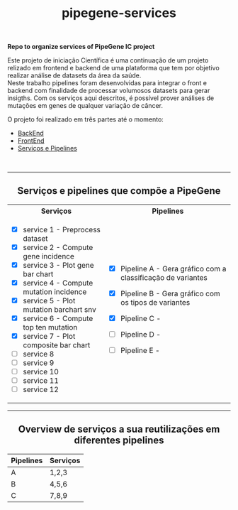 <h1 align="center"> pipegene-services</h1><br>

**Repo to organize services of PipeGene IC project** <br>

Este projeto de iniciação Científica é uma continuação de um projeto relizado em frontend e backend de uma plataforma que tem por objetivo realizar análise de datasets da área da saúde. <br>
Neste trabalho pipelines foram desenvolvidas para integrar o front e backend com finalidade de processar volumosos datasets para gerar insigths. Com os serviços aqui descritos, é possível prover análises de mutações em genes de qualquer variação de câncer.


O projeto foi realizado em três partes até o momento:
- [BackEnd](https://github.com/viniciuslsilva/ifsp-prj-pipegene)
- [FrontEnd](https://github.com/LucasGTeixeira/pipegene-frontend)
- [Serviços e Pipelines](https://github.com/lucas-ifsp/pipegene-services)
<br>

 ---

<h2 align="center"> Serviços e pipelines que compõe a PipeGene</h2>
<table align="center">
  <tr>
    <th> Serviços </th>
    <th>Pipelines</th>
  </tr>
  <tr>
  <td>
    
- [x] service 1 - Preprocess dataset
- [x] service 2 - Compute gene incidence
- [x] service 3 - Plot gene bar chart
- [x] service 4 - Compute mutation incidence
- [x] service 5 - Plot mutation barchart snv
- [x] service 6 - Compute top ten mutation
- [x] service 7 - Plot composite bar chart
- [ ] service 8
- [ ] service 9
- [ ] service 10
- [ ] service 11
- [ ] service 12
    
</td>
  <td>

- [x] Pipeline A - Gera gráfico com a classificação de variantes 
- [x] Pipeline B - Gera gráfico com os tipos de variantes 
- [x] Pipeline C - 
- [ ] Pipeline D -
- [ ] Pipeline E - 
    
  </pre>
  </td>
</tr>
</table>


 ---

<h2 align="center">  Overview de serviços a sua reutilizações em diferentes pipelines </h2>


| Pipelines | Serviços |
|-----------|----------|
| A         |  1,2,3   | 
| B         |  4,5,6   |
| C         |  7,8,9   |

  
